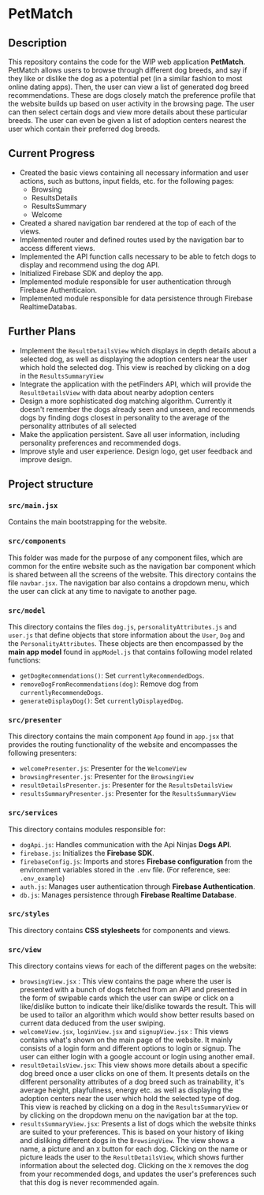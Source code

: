 # PetMatch
## Description
This repository contains the code for the WIP web application **PetMatch**. PetMatch allows users to browse through different dog breeds, and say if they like or dislike the dog as a potential pet (in a similar fashion to most online dating apps). Then, the user can view a list of generated dog breed recommendations. These are dogs closely match the preference profile that the website builds up based on user activity in the browsing page. The user can then select certain dogs and view more  details about these particular breeds. The user can even be given a list of adoption centers nearest the user which contain their preferred dog breeds.


## Current Progress
- Created the basic views containing all necessary information and user actions, such as buttons, input fields, etc. for the following pages: 
    - Browsing
    - ResultsDetails
    - ResultsSummary
    - Welcome
- Created a shared navigation bar rendered at the top of each of the views.
- Implemented router and defined routes used by the navigation bar to access different views. 
- Implemented the API function calls necessary to be able to fetch dogs to display and recommend using the dog API.
- Initialized Firebase SDK and deploy the app.
- Implemented module responsible for user authentication through Firebase Authenticaion.
- Implemented module responsible for data persistence through Firebase RealtimeDatabas.


## Further Plans

- Implement the `ResultDetailsView` which displays in depth details about a selected dog, as well as displaying the adoption centers near the user which hold the selected dog. This view is reached by clicking on a dog in the `ResultsSummaryView`
- Integrate the application with the petFinders API, which will provide the `ResultDetailsView` with data about nearby adoption centers
- Design a more sophisticated dog matching algorithm. Currently it doesn't remember the dogs already seen and unseen, and recommends dogs by finding dogs closest in personality to the average of the personality attributes of all selected
- Make the application persistent. Save all user information, including personality preferences and recommended dogs. 
- Improve style and user experience. Design logo, get user feedback and improve design. 


## Project structure
### `src/main.jsx`
Contains the main bootstrapping for the website.

### `src/components`
This folder was made for the purpose of any component files, which  are common for the entire website such as the navigation bar component which is shared between all the screens of the website. This directory contains the file `navbar.jsx`. The navigation bar also contains a dropdown menu, which the user can click at any time to navigate to another page.

### `src/model`
This directory contains the files `dog.js`, `personalityAttributes.js` and `user.js` that define objects that store information about the `User`, `Dog` and the `PersonalityAttributes`. These objects are then encompassed by the **main app model** found in `appModel.js` that contains following model related functions: 
- `getDogRecommendations()`: Set `currentlyRecommendedDogs`.
- `removeDogFromRecommendations(dog)`: Remove dog from `currentlyRecommendeDogs`.
- `generateDisplayDog()`: Set `currentlyDisplayedDog`.

### `src/presenter`
This directory contains the main component `App` found in `app.jsx` that provides the routing functionality of the website and encompasses the following presenters: 

- `welcomePresenter.js`: Presenter for the `WelcomeView`
- `browsingPresenter.js`: Presenter for the `BrowsingView`
- `resultDetailsPresenter.js`: Presenter for the `ResultsDetailsView`
- `resultsSummaryPresenter.js`: Presenter for the `ResultsSummaryView`

### `src/services`
This directory contains modules responsible for:
- `dogApi.js`: Handles communication with the Api Ninjas **Dogs API**.
- `firebase.js`: Initializes the **Firebase SDK**.
- `firebaseConfig.js`: Imports and stores **Firebase configuration** from the environment variables stored in the `.env` file. (For reference, see: `.env_example`)
- `auth.js`: Manages user authentication through **Firebase Authentication**. 
- `db.js`: Manages persistence through **Firebase Realtime Database**.

### `src/styles`
This directory contains **CSS stylesheets** for components and views.

### `src/view`
This directory contains views for each of the different pages on the website:
- `browsingView.jsx` : This view contains the page where the user is presented with a bunch of dogs fetched from an API and presented in the form of swipable cards which the user can swipe or click on a like/dislike button to indicate their like/dislike towards the result. This will be used to tailor an algorithm which would show better results based on current data deduced from the user swiping.
- `welcomeView.jsx`, `loginView.jsx` and `signupView.jsx` : This views contains what's shown on the main page of the website. It mainly consists of a login form and different options to login or signup. The user can either login with a google account or login using another email.
- `resultDetailsView.jsx`: This view shows more details about a specific dog breed once a user clicks on one of them. It presents details on the different personality attributes of a dog breed such as trainability, it's average height, playfullness, energy etc. as well as displaying the adoption centers near the user which hold the selected type of dog. This view is reached by clicking on a dog in the `ResultsSummaryView` or by clicking on the dropdown menu on the navigation bar at the top.
- `resultsSummaryView.jsx`: Presents a list of dogs which the website thinks are suited to your preferences. This is based on your history of liking and disliking different dogs in the `BrowsingView`. The view shows a name, a picture and an `X` button for each dog. Clicking on the name or picture leads the user to the `ResultDetailsView`, which shows further information about the selected dog. Clicking on the `X` removes the dog from your recommended dogs, and updates the user's preferences such that this dog is never recommended again.
